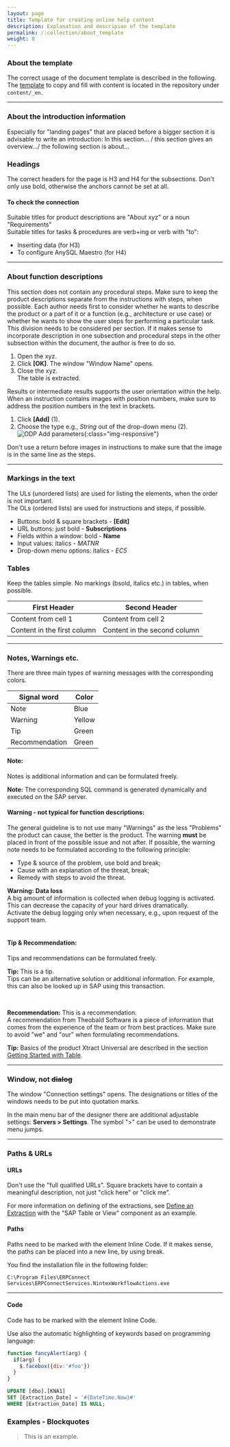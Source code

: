```yaml
---
layout: page
title: Template for creating online help content
description: Explanation and descripion of the template
permalink: /:collection/about_template
weight: 0
---
```

### About the template
The correct usage of the document template is described in the following. The [template](https://help.theobald-software.com/en/empty_template) to copy and fill with content is located in the repository under `content/_en`.

-----------

### About the introduction information
Especially for "landing pages" that are placed before a bigger section it is advisable to write an introduction:
In this section... / this section gives an overview.../ the following section is about...
<!--Einleitung und kurze Einführung worum es im Folgenden geht, bitte kein "Will"-Future verwenden-->

### Headings
The correct headers for the page is H3 and H4 for the subsections. Don't only use bold, otherwise the anchors cannot be set at all. 

#### To check the connection
<!--Unterüberschrift H4. Optional, wird gesetzt wenn es sinnvoll ist.
Formulierung:  Das Verb mit to (z.B. To check the connection) -->
Suitable titles for product descriptions are "About xyz" or a noun "Requirements" <br>
Suitable titles for tasks & procedures are verb+ing or verb with "to":
 - Inserting data (for H3)
 - To configure AnySQL Maestro (for H4)
 
-----------

### About function descriptions
<!--Unterüberschrift. Optional, wird gesetzt wenn es sinnvoll ist-->
This section does not contain any procedural steps.
Make sure to keep the product descriptions separate from the instructions with steps, when possible.
Each author needs first to consider whether he wants to describe the product or a part of it or a function (e.g., architecture or use case) or whether he wants to show the user steps for performing a particular task. <br>
This division needs to be considered per section.
If it makes sense to incorporate description in one subsection and procedural steps in the other subsection within the document, the author is free to do so.

<!--Die Produktbeschreibungen sollen möglichst getrennt von den Handlungsanweisungen gehalten werden. 
Jeder Autor sollte zunächst überlegen, ob er eine Funktion beschreiben will (z.B. Architektur oder Use Case)
oder ob er dem Benutzer Schritte aufzeigen will, damit er eine bestimmte Aufgabe Ausführen kann. 

-----------

### Creating procedural instructions
This section should contain no or only short descriptions. Ordered lists should be used for steps.
<!---Überschrift 3, bitte nicht nur fett verwenden, sonst können die Anker gar nicht gesetzt werden-->
<!-- Handlungsanweisungen sollten möglichst getrennt von den Produktbeschreibungen gehalten werden.
<!--Überschriften für Handlungsanweisungen mit Schritten sollten möglichst einen Verb haben.-->

1. Open the xyz. <!--OL für die Schritte-->
2. Click **[OK]**. The window "Window Name" opens. <!--- intermediate result--->
3. Close the xyz. <br> The table is extracted.

<!--Eine Ergebnisangabe hilft dem Nutzer die Sicherheit zu haben, dass er alles richtig macht-->
Results or intermediate results supports the user orientation within the help.
When an instruction contains images with position numbers, make sure to address the position numbers in the text in brackets.
1. Click **[Add]** (1).
2. Choose the type e.g., *String* out of the drop-down menu (2).
![ODP Add parameters](/img/content/odp/odp-settings-add-parameters.png){:class="img-responsive"}

Don't use a return before images in instructions to make sure that the image is in the same line as the steps.

-----------

### Markings in the text
The ULs (unordered lists) are used for listing the elements, when the order is not important.<br>
The OLs (ordered lists) are used for instructions and steps, if possible.
<!--Eine UL (unordered list) wird für die Auflistung verwendet. OL (ordered list) soll möglichst für Handlungsanweisungen und Schritte verwendet werden s. anderes Template-->
- Buttons: bold & square brackets - **[Edit]** 
- URL buttons: just bold - **Subscriptions**
- Fields within a window: bold - **Name** 
- Input values: italics - *MATNR*
- Drop-down menu options: italics - *EC5* 

### Tables
<!---Einfache Tabellen verwenden, Markierungen in Tabellen möglichst vermeiden-->
Keep the tables simple. No markings (bsold, italics etc.) in tables, when possible.

First Header | Second Header
------------ | -------------
Content from cell 1 | Content from cell 2
Content in the first column | Content in the second column


-----------

### Notes, Warnings etc.
There are three main types of warning messages with the corresponding colors.

Signal word| Color
------------ | -------------
Note |Blue
Warning | Yellow
Tip| Green
Recommendation | Green


#### Note:
Notes is additional information and can be formulated freely.
 <!--Note /Hinweis ist eine zusätzliche Information.-->
<div class="alert alert-info">
  <i class="fas fa-info-circle"></i> <strong>Note:</strong> The corresponding SQL command is generated dynamically and executed on the SAP server.
</div>

<!--Dieser Block wird später von Erwin programmiert und kann leichter befüllt werden. Note / Hinweis (DE) soll verwendet werden, wenn zusätzliche Informationen gegeben werden, die nicht direkt Teil der Beschreibung sind--->

#### Warning - not typical for function descriptions:
The general guideline is to not use many "Warnings" as the less "Problems" the product can cause, the better is the product. The warning **must** be placed in front of the possible issue and not after.
If possible, the warning note needs to be formulated according to the following principle:
- Type & source of the problem, use bold and break;
- Cause with an explanation of the threat, break;
- Remedy with steps to avoid the threat.

<!-- Dieser Block wird später von Erwin programmiert und kann leichter befüllt werden. 
Warning / Warnung wird verwendet, wenn beim Missachten etwas tatsächlich passieren kann. z.B. Datenverlust. Dieser Hinweis wird öfter in den Handlungsanweisungen verwendet.
Der Warning-Hinweis soll möglichst nach dem folgenden Prinzip formuliert werden:
- Type & source of the problem, use bold and <br>:
- Cause with an explanation of the threat + <br>:
- Remedy:
 -->

<div class="alert alert-warning">
  <i class="fas fa-exclamation-triangle"></i> <strong>Warning:</strong> 
  <!--Type & source of the problem, use bold and <br> --> <strong>Data loss</strong> <br>
  <!--- Cause with an explanation of the threat + <br>: ---> A big amount of information is collected when debug logging is activated. This can decrease the capacity of your hard drives dramatically.<br>
  <!---Remedy:--> Activate the debug logging only when necessary, e.g., upon request of the support team.
</div><br>

#### Tip & Recommendation:
Tips and recommendations can be formulated freely. <br>

**Tip:** This is a tip.<br>
Tips can be an alternative solution or additional information. For example, this can also be looked up in SAP using this transaction.
<!--Soll verwendet werden, wenn es um eine alternative Lösung sich handelt oder etwas zusätzliches angesprochen werden kann. z.B. dies kann über diese Transaktion auch in SAP nachgeschaut werden. Wenn es soweit ist, stellt Erwin ein grünes Kästchen für die Tipps und Empfehlungen zur Verfügung--> <br>
**Recommendation:** This is a recommendation.<br>
A recommendation from Theobald Software is a piece of information that comes from the experience of the team or from best practices. Make sure to avoid "we" and "our" when formulating recommendations.
<!--Eine Recommendation von Theobald Software, die aus der eignen Erfahrung oder aus Best Practices kommt - hiermit wird das "we" und "our" vermieden-->
<div class="alert alert-success">
  <i class="fas fa-lightbulb"></i> <strong>Tip:</strong> Basics of the product Xtract Universal are described in the section <a href= "https://help.theobald-software.com/en/xtract-universal/getting-started-table" class="alert-link">Getting Started with Table</a>.<br>
</div>

------

### Window, not ~~dialog~~

The window "Connection settings" opens. The designations or titles of the windows needs to be put into quotation marks.
<!--Die Bezeichnungen der Fenster soll in Anführungszeichen gesetzt werden-->
In the main menu bar of the designer there are additional adjustable settings:   **Servers > Settings**.
The symbol ">" can be used to demonstrate menu jumps. 
<!--Mit dem Symbol ">" können Menusprünge ausgedrückt werden-->

----

### Paths & URLs

#### URLs
Don't use the "full qualified URLs". Square brackets have to contain a meaningful description, not just "click here" or "click me".

For more information on defining of the extractions, see [Define an Extraction](https://help.theobald-software.com/en/xtract-universal/getting-started-table/define-a-table-extraction) with the "SAP Table or View" component as an example.

<!-- Nicht den "full qualified URL" verwenden.
In den eckigen Klammern soll eine sinnvolle Bezeichung stehen, nicht z.B. nur "hier" oder "Klick mich".-->
#### Paths
Paths need to be marked with the element Inline Code. If it makes sense, the paths can be placed into a new line, by using break.

You find the installation file in the following folder:

`C:\Program Files\ERPConnect Services\ERPConnectServices.NintexWorkflowActions.exe`

<!--Pfade sollen mit dem Element `Inline Code` markiert werden. Wenn es sinnvoll ist, können die Pfade eingerückt werden--->

-----------

#### Code
Code has to be marked with the element Inline Code.

Use also the automatic highlighting of keywords based on programming language:

```javascript
function fancyAlert(arg) {
  if(arg) {
    $.facebox({div:'#foo'})
  }
}
```

```sql
UPDATE [dbo].[KNA1] 
SET [Extraction_Date] = '#{DateTime.Now}#' 
WHERE [Extraction_Date] IS NULL;
```

<!--Code soll mit dem Element inline code ausgezeichnet werden-->


### Examples - Blockquotes

>This is an example.

<!--Kann für Beispiele verwendet werden-->



